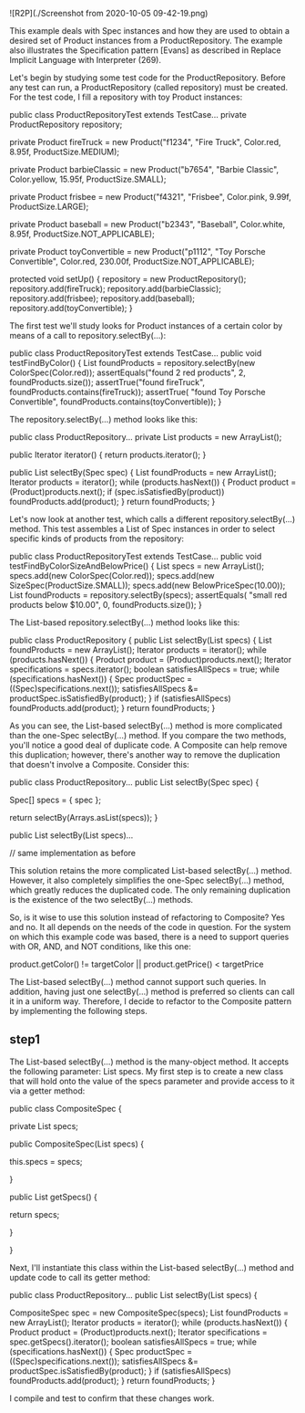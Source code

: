 ![R2P](./Screenshot from 2020-10-05 09-42-19.png)

This example deals with Spec instances and how they are used to obtain a desired set of Product instances from a ProductRepository. The example also illustrates the Specification pattern [Evans] as described in Replace Implicit Language with Interpreter (269).

Let's begin by studying some test code for the ProductRepository. Before any test can run, a ProductRepository (called repository) must be created. For the test code, I fill a repository with toy Product instances:

public class ProductRepositoryTest extends TestCase...
   private ProductRepository repository;

   private Product fireTruck =
      new Product("f1234", "Fire Truck",
         Color.red, 8.95f, ProductSize.MEDIUM);

   private Product barbieClassic =
      new Product("b7654", "Barbie Classic",
         Color.yellow, 15.95f, ProductSize.SMALL);

   private Product frisbee =
      new Product("f4321", "Frisbee",
         Color.pink, 9.99f, ProductSize.LARGE);

   private Product baseball =
      new Product("b2343", "Baseball",
         Color.white, 8.95f, ProductSize.NOT_APPLICABLE);

   private Product toyConvertible =
      new Product("p1112", "Toy Porsche Convertible",
         Color.red, 230.00f, ProductSize.NOT_APPLICABLE);

   protected void setUp() {
      repository = new ProductRepository();
      repository.add(fireTruck);
      repository.add(barbieClassic);
      repository.add(frisbee);
      repository.add(baseball);
      repository.add(toyConvertible);
   }

The first test we'll study looks for Product instances of a certain color by means of a call to repository.selectBy(…):

public class ProductRepositoryTest extends TestCase...
   public void testFindByColor() {
      List foundProducts = repository.selectBy(new ColorSpec(Color.red));
      assertEquals("found 2 red products", 2, foundProducts.size());
      assertTrue("found fireTruck", foundProducts.contains(fireTruck));
      assertTrue(
         "found Toy Porsche Convertible",
         foundProducts.contains(toyConvertible));
   }

The repository.selectBy(…) method looks like this:

public class ProductRepository...
   private List products = new ArrayList();

   public Iterator iterator() {
      return products.iterator();
   }

   public List selectBy(Spec spec) {
      List foundProducts = new ArrayList();
      Iterator products = iterator();
      while (products.hasNext()) {
         Product product = (Product)products.next();
         if (spec.isSatisfiedBy(product))
            foundProducts.add(product);
      }
      return foundProducts;
   }

Let's now look at another test, which calls a different repository.selectBy(…) method. This test assembles a List of Spec instances in order to select specific kinds of products from the repository:

public class ProductRepositoryTest extends TestCase...
   public void testFindByColorSizeAndBelowPrice() {
      List specs = new ArrayList();
      specs.add(new ColorSpec(Color.red));
      specs.add(new SizeSpec(ProductSize.SMALL));
      specs.add(new BelowPriceSpec(10.00));
      List foundProducts = repository.selectBy(specs);
      assertEquals(
         "small red products below $10.00",
         0,
         foundProducts.size());
   }

The List-based repository.selectBy(…) method looks like this:

public class ProductRepository {
   public List selectBy(List specs) {
      List foundProducts = new ArrayList();
      Iterator products = iterator();
      while (products.hasNext()) {
         Product product = (Product)products.next();
         Iterator specifications = specs.iterator();
         boolean satisfiesAllSpecs = true;
         while (specifications.hasNext()) {
            Spec productSpec = ((Spec)specifications.next());
            satisfiesAllSpecs &= productSpec.isSatisfiedBy(product);
         }
         if (satisfiesAllSpecs)
            foundProducts.add(product);
      }
      return foundProducts;
   }

As you can see, the List-based selectBy(…) method is more complicated than the one-Spec selectBy(…) method. If you compare the two methods, you'll notice a good deal of duplicate code. A Composite can help remove this duplication; however, there's another way to remove the duplication that doesn't involve a Composite. Consider this:

public class ProductRepository...
   public List selectBy(Spec spec) {
      
Spec[] specs = { spec };
      
return selectBy(Arrays.asList(specs));
   }

   public List selectBy(List specs)...
      
// same implementation as before


This solution retains the more complicated List-based selectBy(…) method. However, it also completely simplifies the one-Spec selectBy(…) method, which greatly reduces the duplicated code. The only remaining duplication is the existence of the two selectBy(…) methods.

So, is it wise to use this solution instead of refactoring to Composite? Yes and no. It all depends on the needs of the code in question. For the system on which this example code was based, there is a need to support queries with OR, AND, and NOT conditions, like this one:

product.getColor() != targetColor ||
product.getPrice() < targetPrice

The List-based selectBy(…) method cannot support such queries. In addition, having just one selectBy(…) method is preferred so clients can call it in a uniform way. Therefore, I decide to refactor to the Composite pattern by implementing the following steps.

## step1
The List-based selectBy(…) method is the many-object method. It accepts the following parameter: List specs. My first step is to create a new class that will hold onto the value of the specs parameter and provide access to it via a getter method:



public class CompositeSpec {
   
private List specs;

   
public CompositeSpec(List specs) {
      
this.specs = specs;
   
}

   
public List getSpecs() {
      
return specs;
   
}

}


Next, I'll instantiate this class within the List-based selectBy(…) method and update code to call its getter method:

public class ProductRepository...
   public List selectBy(List specs) {
      
CompositeSpec spec = new CompositeSpec(specs);
      List foundProducts = new ArrayList();
      Iterator products = iterator();
      while (products.hasNext()) {
         Product product = (Product)products.next();
         Iterator specifications = 
spec.getSpecs().iterator();
         boolean satisfiesAllSpecs = true;
         while (specifications.hasNext()) {
            Spec productSpec = ((Spec)specifications.next());
            satisfiesAllSpecs &= productSpec.isSatisfiedBy(product);
         }
         if (satisfiesAllSpecs)
            foundProducts.add(product);
      }
      return foundProducts;
   }

I compile and test to confirm that these changes work.

